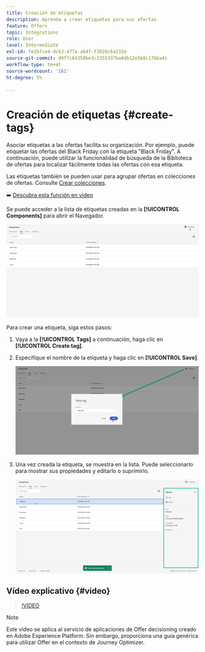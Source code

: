 ```yaml
---
title: Creación de etiquetas
description: Aprenda a crear etiquetas para sus ofertas
feature: Offers
topic: Integrations
role: User
level: Intermediate
exl-id: fe2b7ce4-dc63-477a-a64f-f3828c6a232e
source-git-commit: d9f7c64358be3c3355337ba0db12e5b8c17bba4c
workflow-type: tm+mt
source-wordcount: '161'
ht-degree: 5%

---
```


# Creación de etiquetas {#create-tags}

Asociar etiquetas a las ofertas facilita su organización. Por ejemplo, puede etiquetar las ofertas del Black Friday con la etiqueta &quot;Black Friday&quot;. A continuación, puede utilizar la funcionalidad de búsqueda de la Biblioteca de ofertas para localizar fácilmente todas las ofertas con esa etiqueta.

Las etiquetas también se pueden usar para agrupar ofertas en colecciones de ofertas. Consulte [Crear colecciones](../offer-library/creating-collections.md).

➡️ [Descubra esta función en vídeo](#video)

Se puede acceder a la lista de etiquetas creadas en la **[!UICONTROL Components]** para abrir el Navegador.

![](../assets/tags_list.png)

Para crear una etiqueta, siga estos pasos:

1. Vaya a la **[!UICONTROL Tags]** a continuación, haga clic en **[!UICONTROL Create tag]**.

1. Especifique el nombre de la etiqueta y haga clic en **[!UICONTROL Save]**.

   ![](../assets/tags_create.png)

1. Una vez creada la etiqueta, se muestra en la lista. Puede seleccionarlo para mostrar sus propiedades y editarlo o suprimirlo.

   ![](../assets/tags_created.png)

## Vídeo explicativo {#video}

>[!VIDEO](https://video.tv.adobe.com/v/329374?quality=12)

>[!NOTE]
>
>Este vídeo se aplica al servicio de aplicaciones de Offer decisioning creado en Adobe Experience Platform. Sin embargo, proporciona una guía genérica para utilizar Offer en el contexto de Journey Optimizer.
